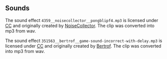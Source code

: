 ## Sounds

The sound effect `4359__noisecollector__pongblipf4.mp3` is licensed under [CC](https://creativecommons.org/licenses/by/3.0/legalcode) and originally created by [NoiseCollector](https://freesound.org/people/NoiseCollector/sounds/4359/). The clip was converted into mp3 from wav.

The sound effect `351563__bertrof__game-sound-incorrect-with-delay.mp3` is licensed under [CC](https://creativecommons.org/licenses/by/3.0/legalcode) and originally created by [Bertrof](https://freesound.org/people/Bertrof/sounds/351563/). The clip was converted into mp3 from wav.